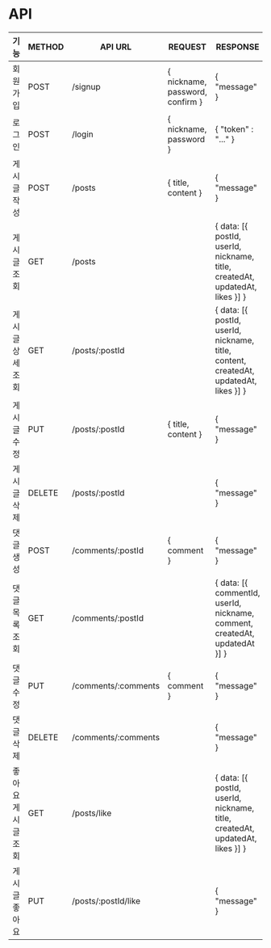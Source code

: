 # API
|기능|METHOD|API URL|REQUEST|RESPONSE|
|:-----:|------|-------|-------|--------|
|회원 가입|POST|/signup|{ nickname, password, confirm }|{ "message" }|
|로그인|POST|/login|{ nickname, password }|{ "token" : "..." }|
|게시글 작성|POST|/posts|{ title, content }|{ "message" }|
|게시글 조회|GET|/posts||{ data: [{ postId, userId, nickname, title, createdAt, updatedAt, likes }] }|
|게시글 상세 조회|GET|/posts/:postId||{ data: [{ postId, userId, nickname, title, content, createdAt, updatedAt, likes }] }|
|게시글 수정|PUT|/posts/:postId|{ title, content }|{ "message" }|
|게시글 삭제|DELETE|/posts/:postId||{ "message" }|
|댓글 생성|POST|/comments/:postId|{ comment }|{ "message" }|
|댓글 목록 조회|GET|/comments/:postId||{ data: [{ commentId, userId, nickname, comment, createdAt, updatedAt }] }|
|댓글 수정|PUT|/comments/:comments|{ comment }|{ "message" }|
|댓글 삭제|DELETE|/comments/:comments||{ "message" }|
|좋아요 게시글 조회|GET|/posts/like||{ data: [{ postId, userId, nickname, title, createdAt, updatedAt, likes }] }|
|게시글 좋아요|PUT|/posts/:postId/like||{ "message" }|
